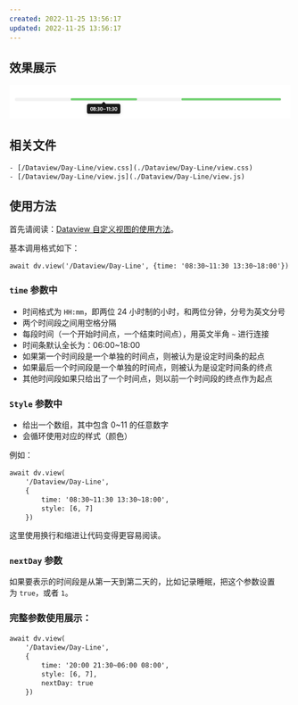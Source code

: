 ```yaml
---
created: 2022-11-25 13:56:17
updated: 2022-11-25 13:56:17
---
```


## 效果展示

![](../images/Day-Line.png)

## 相关文件

    - [/Dataview/Day-Line/view.css](./Dataview/Day-Line/view.css)
    - [/Dataview/Day-Line/view.js](./Dataview/Day-Line/view.js)

## 使用方法

首先请阅读：[Dataview 自定义视图的使用方法](../Usages/Dataview-Custom-View.md)。

基本调用格式如下：

```dataviewjs
await dv.view('/Dataview/Day-Line', {time: '08:30~11:30 13:30~18:00'})
```

### `time` 参数中

-   时间格式为 `HH:mm`，即两位 24 小时制的小时，和两位分钟，分号为英文分号
-   两个时间段之间用空格分隔
-   每段时间（一个开始时间点，一个结束时间点），用英文半角 `~` 进行连接
-   时间条默认全长为：06:00~18:00
-   如果第一个时间段是一个单独的时间点，则被认为是设定时间条的起点
-   如果最后一个时间段是一个单独的时间点，则被认为是设定时间条的终点
-   其他时间段如果只给出了一个时间点，则以前一个时间段的终点作为起点

### `Style` 参数中

-   给出一个数组，其中包含 0~11 的任意数字
-   会循环使用对应的样式（颜色）

例如：

```dataviewjs
await dv.view(
	'/Dataview/Day-Line',
	{
		time: '08:30~11:30 13:30~18:00',
		style: [6, 7]
	})
```

这里使用换行和缩进让代码变得更容易阅读。

### `nextDay` 参数

如果要表示的时间段是从第一天到第二天的，比如记录睡眠，把这个参数设置为 `true`，或者 `1`。

### 完整参数使用展示：

```dataviewjs
await dv.view(
	'/Dataview/Day-Line',
	{
		time: '20:00 21:30~06:00 08:00',
		style: [6, 7],
		nextDay: true
	})
```
